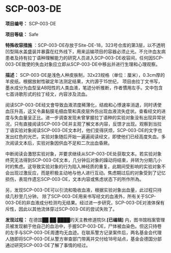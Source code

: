 # SCP-003-DE

**项目编号：** SCP-003-DE

**项目等级：** Safe

**特殊收容措施** ：SCP-003-DE存放于Site-DE-18，323号仓库的第3层，以不透明凹型隔水盖盛装并暴露在红外线下，用来运输项目的容器必须止光。不允许血友病患者及持有拉丁语种理解能力的研究人员进入SCP-003-DE收容间，任何因SCP-003-DE致使的失血对象应立即从SCP-003-DE中移出并进行生理和心理观察。

**描述：** SCP-003-DE是浅色人种皮肤制，32x23规格（单位：厘米），0.3cm厚的羊皮纸。根据放射性碳定年法测定结果，大约源于15世纪， 项目由拉丁文书写，墨水成分为血型呈AB阳性的人类血液，笔迹分析推断，作者慣用左手。文中包含七首诗歌形式的拉丁经文，内容涉及流血。

阅读SCP-003-DE经文會导致血液浓度稀薄化，结痂和心悸速率消退，同时诱使血压升高，这又令鼻黏膜毛细血管和真皮层外伤出现血液流失症状。查看经文的进度与失血量呈正比。进一步调查发现未曾掌握拉丁语种的实验对象没有出现异常状况，只有直接阅读SCP-003-DE并主观了解文本内容，反馈才出现。观察到当拉丁语实验对象阅读SCP-003-DE文本时，他们变得厌烦，SCP-003-DE的文字也发出红色的光芒。实验对象随后开始一遍遍阅读经文，即使他们已经高度失血。多次阅读文本后，实验对象因供血不足和二次出血昏厥。

中断阅读会激怒实验对象，并要求继续从SCP-003-DE处获取文本。若实验对象终究无法得到SCP-003-DE文本，几分钟后对象的躁动将结束，并转为分期几小时的焦虑。这导致实验对象的行为陷入神经质的重复。此期间受影响的实验对象不会出现过激反应，而是积极主动地与他人进行互动。焦虑期过后的对象受到了记忆损伤，表现作遗忘SCP-003-DE，文本内容或焦虑状态下的所作所為。

另，发现SCP-003-DE可以引流和吸收血液，根据实验对象出血量，此过程只持续几秒至几分钟。 除了SCP-003-DE用来书写经文的血液外，所有关于SCP-003-DE的非血液成分检测均无结果。经过进一步研究，SCP-003-DE对液体保有斥性，因此以其他流体穿过SCP-003-DE的尝试失败了。

**发现过程：** 在德国██.██.████的天主教修道院St.**[已编辑]** 内，图书馆档案管理员被发现躺于他自己的血泊中，手握SCP-003-DE，尸体被血染色。但这只持卷的左手与SCP-003-DE周遭均无血迹。在联系警方记录案件后，两名基金会代理人随即将SCP-003-DE从警方审查部门带离并交付给18号站点，基金会德国分部通过研究SCP-003-DE了解了事情的经过。

